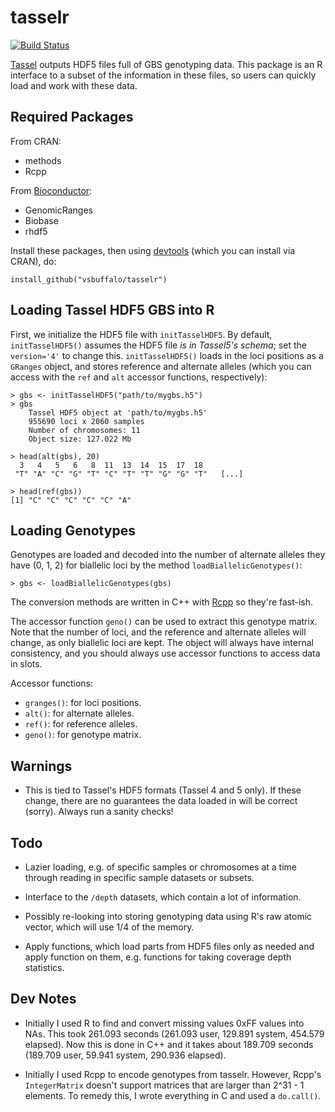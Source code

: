 # tasselr

[![Build Status](https://travis-ci.org/vsbuffalo/tasselr.svg?branch=master)](https://travis-ci.org/vsbuffalo/tasselr)

[Tassel](http://www.maizegenetics.net/index.php?option=com_content&task=view&id=89&Itemid=119)
outputs HDF5 files full of GBS genotyping data. This package is an R interface
to a subset of the information in these files, so users can quickly load and
work with these data.

## Required Packages

From CRAN:

 - methods
 - Rcpp

From [Bioconductor](http://bioconductor.org):

 - GenomicRanges
 - Biobase
 - rhdf5

Install these packages, then using
[devtools](https://github.com/hadley/devtools) (which you can install via
CRAN), do:

    install_github("vsbuffalo/tasselr")

## Loading Tassel HDF5 GBS into R

First, we initialize the HDF5 file with `initTasselHDF5`. By default,
`initTasselHDF5()` assumes the HDF5 file *is in Tassel5's schema*; set the
`version='4'` to change this. `initTasselHDF5()` loads in the loci positions
as a `GRanges` object, and stores reference and alternate alleles (which you
can access with the `ref` and `alt` accessor functions, respectively):

    > gbs <- initTasselHDF5("path/to/mygbs.h5")
    > gbs
		Tassel HDF5 object at 'path/to/mygbs.h5'
		955690 loci x 2060 samples
		Number of chromosomes: 11
		Object size: 127.022 Mb

    > head(alt(gbs), 20)
      3   4   5   6   8  11  13  14  15  17  18
     "T" "A" "C" "G" "T" "C" "T" "T" "G" "G" "T"   [...]

    > head(ref(gbs))
    [1] "C" "C" "C" "C" "C" "A"

## Loading Genotypes

Genotypes are loaded and decoded into the number of alternate alleles they have
(0, 1, 2) for biallelic loci by the method `loadBiallelicGenotypes()`:

    > gbs <- loadBiallelicGenotypes(gbs)

The conversion methods are written in C++ with [Rcpp](http://www.rcpp.org/) so
they're fast-ish.

The accessor function `geno()` can be used to extract this genotype matrix. Note
that the number of loci, and the reference and alternate alleles will change,
as only biallelic loci are kept. The object will always have internal
consistency, and you should always use accessor functions to access data in
slots.

Accessor functions:

 - `granges()`: for loci positions.
 - `alt()`: for alternate alleles.
 - `ref()`: for reference alleles.
 - `geno()`: for genotype matrix.

## Warnings

 - This is tied to Tassel's HDF5 formats (Tassel 4 and 5 only). If these
   change, there are no guarantees the data loaded in will be correct (sorry).
   Always run a sanity checks!

## Todo

 - Lazier loading, e.g. of specific samples or chromosomes at a time through
   reading in specific sample datasets or subsets.

 - Interface to the `/depth` datasets, which contain a lot of information.

 - Possibly re-looking into storing genotyping data using R's raw atomic
   vector, which will use 1/4 of the memory.

 - Apply functions, which load parts from HDF5 files only as needed and apply
   function on them, e.g. functions for taking coverage depth statistics.

## Dev Notes

 - Initially I used R to find and convert missing values 0xFF values into NAs.
This took 261.093 seconds (261.093 user, 129.891 system, 454.579 elapsed). Now
this is done in C++ and it takes about 189.709 seconds (189.709 user, 59.941
system, 290.936 elapsed).

 - Initially I used Rcpp to encode genotypes from tasselr. However, Rcpp's
   `IntegerMatrix` doesn't support matrices that are larger than 2^31 - 1
elements. To remedy this, I wrote everything in C and used a `do.call()`.
